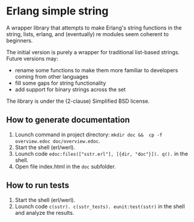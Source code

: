 # Erlang simple string


A wrapper library that attempts to make Erlang's string functions in the string, lists, erlang, and (eventually) re modules seem coherent to beginners.

The initial version is purely a wrapper for traditional list-based strings.  Future versions may:

* rename some functions to make them more familiar to developers coming from other languages
* fill some gaps for string functionality
* add support for binary strings across the set

The library is under the (2-clause) Simplified BSD license.

## How to generate documentation
1. Lounch command in project directory: `mkdir doc &&  cp -f overview.edoc doc/overview.edoc`.
2. Start the shell (erl/werl).
3. Lounch code `edoc:files(["sstr.erl"], [{dir, "doc"}]). q().` in the shell.
4. Open file index.html in the `doc` subfolder.

## How to run tests
1. Start the shell (erl/werl).
2. Lounch code `c(sstr). c(sstr_tests). eunit:test(sstr)` in the shell and analyze the results.
